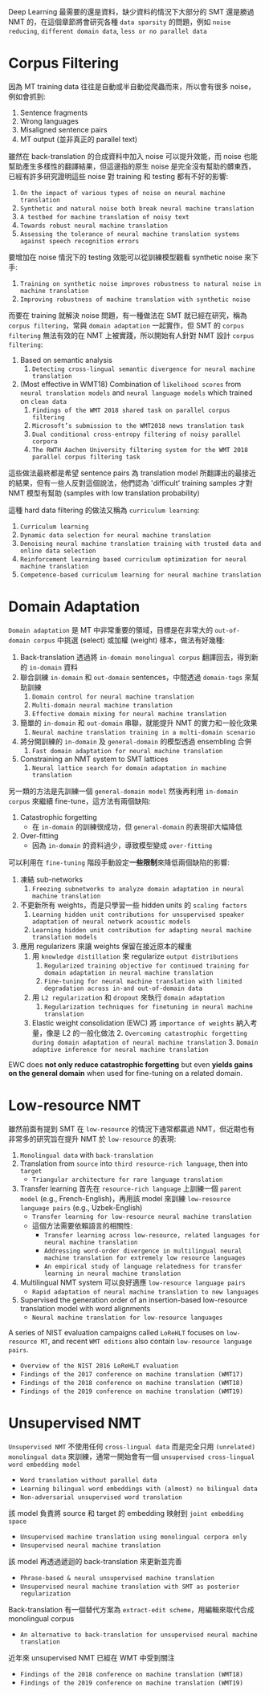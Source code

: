 Deep Learning 最需要的還是資料，缺少資料的情況下大部分的 SMT 還是勝過 NMT 的，在這個章節將會研究各種 `data sparsity` 的問題，例如 `noise reducing`, `different domain data`, `less or no parallel data`

# Corpus Filtering

因為 MT training data 往往是自動或半自動從爬蟲而來，所以會有很多 noise，例如會抓到:

1. Sentence fragments
2. Wrong languages
3. Misaligned sentence pairs
4. MT output (並非真正的 parallel text)

雖然在 back-translation 的合成資料中加入 noise 可以提升效能，而 noise 也能幫助產生多樣性的翻譯結果，但這邊指的原生 noise 是完全沒有幫助的髒東西，已經有許多研究證明這些 noise 對 training 和 testing 都有不好的影響:

1. `On the impact of various types of noise on neural machine translation`
2. `Synthetic and natural noise both break neural machine translation`
3. `A testbed for machine translation of noisy text`
4. `Towards robust neural machine translation`
5. `Assessing the tolerance of neural machine translation systems against speech recognition errors`

要增加在 noise 情況下的 testing 效能可以從訓練模型觀看 synthetic noise 來下手:

1. `Training on synthetic noise improves robustness to natural noise in machine translation`
2. `Improving robustness of machine translation with synthetic noise`

而要在 training 就解決 noise 問題，有一種做法在 SMT 就已經在研究，稱為 `corpus filtering`，常與 `domain adaptation` 一起實作，但 SMT 的 `corpus filtering` 無法有效的在 NMT 上被實踐，所以開始有人針對 NMT 設計 `corpus filtering`:

1. Based on semantic analysis
   1. `Detecting cross-lingual semantic divergence for neural machine translation`
2. (Most effective in WMT18) Combination of `likelihood scores` from `neural translation models` and `neural language models` which trained on `clean data`
   1. `Findings of the WMT 2018 shared task on parallel corpus filtering`
   2. `Microsoft’s submission to the WMT2018 news translation task`
   3. `Dual conditional cross-entropy filtering of noisy parallel corpora`
   4. `The RWTH Aachen University filtering system for the WMT 2018 parallel corpus filtering task`

這些做法最終都是希望 sentence pairs 為 translation model 所翻譯出的最接近的結果，但有一些人反對這個說法，他們認為 'difficult' training samples 才對 NMT 模型有幫助 (samples with low translation probability)

這種 hard data filtering 的做法又稱為 `curriculum learning`: 

1. `Curriculum learning`
2. `Dynamic data selection for neural machine translation`
3. `Denoising neural machine translation training with trusted data and online data selection`
4. `Reinforcement learning based curriculum optimization for neural machine translation`
5. `Competence-based curriculum learning for neural machine translation`

# Domain Adaptation

`Domain adaptation` 是 MT 中非常重要的領域，目標是在非常大的 `out-of-domain corpus` 中挑選 (select) 或加權 (weight) 樣本，做法有好幾種:

1. Back-translation 透過將 `in-domain monolingual corpus` 翻譯回去，得到新的 `in-domain` 資料 
2. 聯合訓練 `in-domain` 和 `out-domain` sentences，中間透過 `domain-tags` 來幫助訓練
   1. `Domain control for neural machine translation`
   2. `Multi-domain neural machine translation`
   3. `Effective domain mixing for neural machine translation`
3. 簡單的 `in-domain` 和 `out-domain` 串聯，就能提升 NMT 的實力和一般化效果
   1. `Neural machine translation training in a multi-domain scenario`
4. 將分開訓練的 `in-domain` 及 `general-domain` 的模型透過 ensembling 合併
   1. `Fast domain adaptation for neural machine translation`
5. Constraining an NMT system to SMT lattices
   1. `Neural lattice search for domain adaptation in machine translation`

另一類的方法是先訓練一個 `general-domain model` 然後再利用 `in-domain corpus` 來繼續 fine-tune，這方法有兩個缺陷:

1. Catastrophic forgetting
   * 在 `in-domain` 的訓練很成功，但 `general-domain` 的表現卻大幅降低
2. Over-fitting
   * 因為 `in-domain` 的資料過少，導致模型變成 `over-fitting`

可以利用在 `fine-tuning` 階段手動設定**一些限制**來降低兩個缺陷的影響:

1. 凍結 sub-networks
   1. `Freezing subnetworks to analyze domain adaptation in neural machine translation`
2. 不更新所有 weights，而是只學習一些 hidden units 的 `scaling factors`
   1. `Learning hidden unit contributions for unsupervised speaker adaptation of neural network acoustic models`
   2. `Learning hidden unit contribution for adapting neural machine translation models`
3. 應用 regularizers 來讓 weights 保留在接近原本的權重
   1. 用 `knowledge distillation` 來 regularize `output distributions`
      1. `Regularized training objective for continued training for domain adaptation in neural machine translation`
      2. `Fine-tuning for neural machine translation with limited degradation across in-and out-of-domain data`
   2. 用 `L2 regularization` 和 `dropout` 來執行 `domain adaptation`
      1. `Regularization techniques for finetuning in neural machine translation`
   3. Elastic weight consolidation (EWC) 將 `importance of weights` 納入考量，像是 L2 的一般化做法
      2. `Overcoming catastrophic forgetting during domain adaptation of neural machine translation`
      3. `Domain adaptive inference for neural machine translation`

EWC does **not only reduce catastrophic forgetting** but even **yields gains on the general domain** when used for fine-tuning on a related domain.

# Low-resource NMT

雖然前面有提到 SMT 在 `low-resource` 的情況下通常都贏過 NMT，但近期也有非常多的研究旨在提升 NMT 於 `low-resource` 的表現:

1. `Monolingual data` with `back-translation`
2. Translation from `source` into `third resource-rich language`, then into `target`
   * `Triangular architecture for rare language translation`
3. Transfer learning 首先在 `resource-rich language` 上訓練一個 `parent model` (e.g., French-English)，再用該 model 來訓練 `low-resource language pairs` (e.g., Uzbek-English)
   * `Transfer learning for low-resource neural machine translation`
   * 這個方法需要依賴語言的相關性:
     * `Transfer learning across low-resource, related languages for neural machine translation`
     * `Addressing word-order divergence in multilingual neural machine translation for extremely low resource languages`
     * `An empirical study of language relatedness for transfer learning in neural machine translation`
4. Multilingual NMT system 可以良好適應 `low-resource language pairs`
   * `Rapid adaptation of neural machine translation to new languages`
5. Supervised the generation order of an insertion-based low-resource translation model with word alignments
   * `Neural machine translation for low-resource languages`

A series of NIST evaluation campaigns called `LoReHLT` focuses on `low-resource MT`, and recent `WMT editions` also contain `low-resource language pairs`.

* `Overview of the NIST 2016 LoReHLT evaluation`
* `Findings of the 2017 conference on machine translation (WMT17)`
* `Findings of the 2018 conference on machine translation (WMT18)`
* `Findings of the 2019 conference on machine translation (WMT19)`

# Unsupervised NMT

`Unsupervised NMT` 不使用任何 `cross-lingual data` 而是完全只用 `(unrelated) monolingual data` 來訓練，通常一開始會有一個 `unsupervised cross-lingual word embedding model`

* `Word translation without parallel data`
* `Learning bilingual word embeddings with (almost) no bilingual data`
* `Non-adversarial unsupervised word translation`

該 model 負責將 source 和 target 的 embedding 映射到 `joint embedding space`

* `Unsupervised machine translation using monolingual corpora only`
* `Unsupervised neural machine translation`

該 model 再透過遞迴的 back-translation 來更新並完善

* `Phrase-based & neural unsupervised machine translation`
* `Unsupervised neural machine translation with SMT as posterior regularization`

Back-translation 有一個替代方案為 `extract-edit scheme`，用編輯來取代合成 monolingual corpus

* `An alternative to back-translation for unsupervised neural machine translation`

近年來 unsupervised NMT 已經在 WMT 中受到關注

* `Findings of the 2018 conference on machine translation (WMT18)`
* `Findings of the 2019 conference on machine translation (WMT19)`
